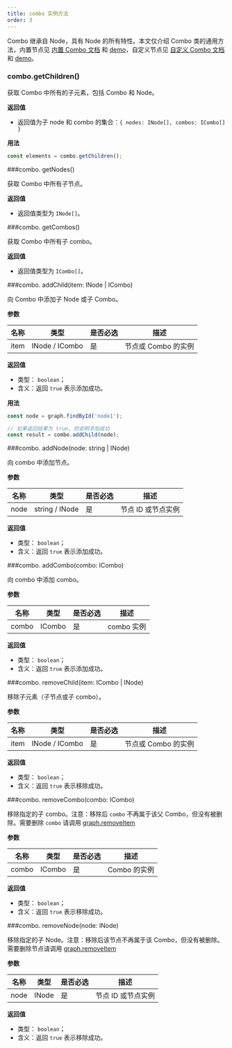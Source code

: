 ```yaml
---
title: combo 实例方法
order: 3
---
```


Combo 继承自 Node，具有 Node 的所有特性。本文仅介绍 Combo 类的通用方法，内置节点见 [内置 Combo 文档](/zh/docs/manual/middle/elements/combos/defaultCombo) 和 [demo](/zh/examples/item/defaultCombos)，自定义节点见 [自定义 Combo 文档](/zh/docs/manual/middle/elements/combos/custom-combo) 和 [demo](/zh/examples/item/customCombo)。

### combo.getChildren()

获取 Combo 中所有的子元素，包括 Combo 和 Node。

**返回值**

- 返回值为子 node 和 combo 的集合：`{ nodes: INode[], combos: ICombo[] }`

**用法**

```javascript
const elements = combo.getChildren();
```

###combo. getNodes()

获取 Combo 中所有子节点。

**返回值**

- 返回值类型为 `INode[]`。

###combo. getCombos()

获取 Combo 中所有子 combo。

**返回值**

- 返回值类型为 `ICombo[]`。

###combo. addChild(item: INode | ICombo)

向 Combo 中添加子 Node 或子 Combo。

**参数**

| 名称 | 类型           | 是否必选 | 描述                |
| ---- | -------------- | -------- | ------------------- |
| item | INode / ICombo | 是       | 节点或 Combo 的实例 |

**返回值**

- 类型： `boolean`；
- 含义：返回 `true` 表示添加成功。

**用法**

```javascript
const node = graph.findById('node1');

// 如果返回结果为 true，则说明添加成功
const result = combo.addChild(node);
```

###combo. addNode(node: string | INode)

向 combo 中添加节点。

**参数**

| 名称 | 类型           | 是否必选 | 描述               |
| ---- | -------------- | -------- | ------------------ |
| node | string / INode | 是       | 节点 ID 或节点实例 |

**返回值**

- 类型： `boolean`；
- 含义：返回 `true` 表示添加成功。

###combo. addCombo(combo: ICombo)

向 combo 中添加 combo。

**参数**

| 名称  | 类型   | 是否必选 | 描述       |
| ----- | ------ | -------- | ---------- |
| combo | ICombo | 是       | combo 实例 |

**返回值**

- 类型： `boolean`；
- 含义：返回 `true` 表示添加成功。

###combo. removeChild(item: ICombo | INode)

移除子元素（子节点或子 combo）。

**参数**

| 名称 | 类型           | 是否必选 | 描述                |
| ---- | -------------- | -------- | ------------------- |
| item | INode / ICombo | 是       | 节点或 Combo 的实例 |

**返回值**

- 类型： `boolean`；
- 含义：返回 `true` 表示移除成功。

###combo. removeCombo(combo: ICombo)

移除指定的子 combo。注意：移除后 `combo` 不再属于该父 Combo，但没有被删除。需要删除 `combo` 请调用 [graph.removeItem](/zh/docs/api/Graph#removeitemitem)

**参数**

| 名称  | 类型   | 是否必选 | 描述         |
| ----- | ------ | -------- | ------------ |
| combo | ICombo | 是       | Combo 的实例 |

**返回值**

- 类型： `boolean`；
- 含义：返回 `true` 表示移除成功。

###combo. removeNode(node: INode)

移除指定的子 Node。注意：移除后该节点不再属于该 Combo，但没有被删除。需要删除节点请调用 [graph.removeItem](/zh/docs/api/Graph#removeitemitem)

**参数**

| 名称 | 类型  | 是否必选 | 描述               |
| ---- | ----- | -------- | ------------------ |
| node | INode | 是       | 节点 ID 或节点实例 |

**返回值**

- 类型： `boolean`；
- 含义：返回 `true` 表示移除成功。
